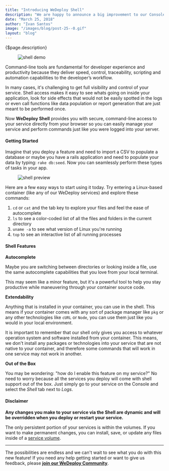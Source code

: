 ```yaml
---
title: "Introducing WeDeploy Shell"
description: "We are happy to announce a big improvement to our Console - now all the services you deploy have shell support out of the box. This is an exciting move forward and we can't wait to see what kind of opportunities this opens for our users to keep building amazing apps."
date: "March 25, 2018"
author: "Ivan Santos"
image: "/images/blog/post-25--0.gif"
layout: "blog"
---
```


<article>

{$page.description}

<figure>
  <img class="blog-img-shadow" src="/images/blog/post-25--0.gif" alt="shell demo" />
</figure>

Command-line tools are fundamental for developer experience and productivity because they deliver speed, control, traceability, scripting and automation capabilities to the developer’s workflow.

In many cases, it's challenging to get full visibility and control of your service. Shell access makes it easy to see whats going on inside your application, look for side effects that would not be easily spotted in the logs or even call functions like data population or report generation that are just meant to be performed once.

Now **WeDeploy Shell** provides you with secure, command-line access to your service directly from your browser so you can easily manage your service and perform commands just like you were logged into your server.

#### Getting Started

Imagine that you deploy a feature and need to import a CSV to populate a database or maybe you have a rails application and need to populate your data by typing: `rake db:seed`. Now you can seamlessly perform these types of tasks in your app.

<figure>
  <img class="blog-img-shadow" src="/images/blog/post-25--1.png" alt="shell preview" />
</figure>

Here are a few easy ways to start using it today. Try entering a Linux-based container (like any of our WeDeploy services) and explore these commands:

1. `cd` or `cat` and the tab key to explore your files and feel the ease of autocomplete
2. `ls` to see a color-coded list of all the files and folders in the current directory
3. `uname -a` to see what version of Linux you're running
4. `top` to see an interactive list of all running processes

#### Shell Features

**Autocomplete**

Maybe you are switching between directories or looking inside a file, use the same autocomplete capabilities that you love from your local terminal.

This may seem like a minor feature, but it's a powerful tool to help you stay productive while maneuvering through your container source code.

**Extendability**

Anything that is installed in your container, you can use in the shell. This means if your container comes with any sort of package manager like `pkg` or any other technologies like `cURL` or `Node`, you can use them just like you would in your local environment.

It is important to remember that our shell only gives you access to whatever operation system and software installed from your container. This means, we don't install any packages or technologies into your service that are not native to your container, and therefore some commands that will work in one service may not work in another.

**Out of the Box**

You may be wondering: "how do I enable this feature on my service?" No need to worry because all the services you deploy will come with shell support out of the box. Just simply go to your service on the Console and select the _Shell_ tab next to _Logs_.

#### Disclaimer

**Any changes you make to your service via the Shell are dynamic and will be overridden when you deploy or restart your service.**

The only persistent portion of your services is within the volumes. If you want to make permanent changes, you can install, save, or update any files inside of a [service volume](/docs/deploy/configuring-deployments/#volumes).

---

The possibilities are endless and we can't wait to see what you do with this new feature! If you need any help getting started or want to give us feedback, please **[join our WeDeploy Community](https://chat.wedeploy.com)**.

</article>
